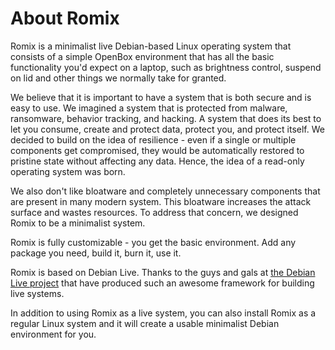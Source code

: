 # About Romix #

Romix is a minimalist live Debian-based Linux operating system that consists of a simple OpenBox environment that has all the basic functionality you'd expect on a laptop, such as brightness control, suspend on lid and other things we normally take for granted.

We believe that it is important to have a system that is both secure and is easy to use. We imagined a system that is protected from malware, ransomware, behavior tracking, and hacking. A system that does its best to let you consume, create and protect data, protect you, and protect itself. We decided to build on the idea of resilience - even if a single or multiple components get compromised, they would be automatically restored to pristine state without affecting any data. Hence, the idea of a read-only operating system was born.

We also don't like bloatware and completely unnecessary components that are present in many modern system. This bloatware increases the attack surface and wastes resources. To address that concern, we designed Romix to be a minimalist system.

Romix is fully customizable - you get the basic environment. Add any package you need, build it, burn it, use it.

Romix is based on Debian Live. Thanks to the guys and gals at [the Debian Live project](https://www.debian.org/devel/debian-live/) that have produced such an awesome framework for building live systems.

In addition to using Romix as a live system, you can also install Romix as a regular Linux system and it will create a usable minimalist Debian environment for you.